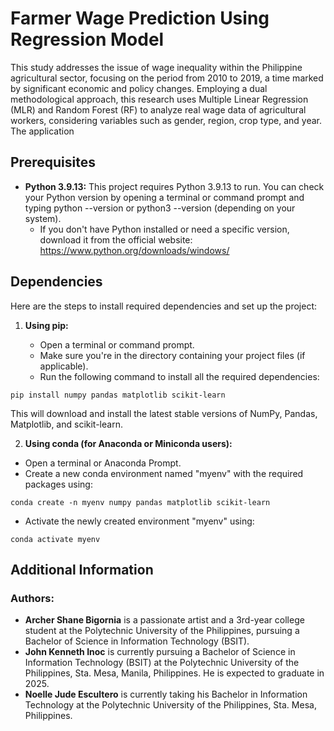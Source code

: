 # **Farmer Wage Prediction Using Regression Model**

This study addresses the issue of wage inequality within the Philippine agricultural sector, focusing on the period from 2010 to 2019, a time marked by significant economic and policy changes. Employing a dual methodological approach, this research uses Multiple Linear Regression (MLR) and Random Forest (RF) to analyze real wage data of agricultural workers, considering variables such as gender, region, crop type, and year. The application

## **Prerequisites**

- **Python 3.9.13:** This project requires Python 3.9.13 to run. You can check your Python version by opening a terminal or command prompt and typing python --version or python3 --version (depending on your system). 
	- If you don't have Python installed or need a specific version, download it from the official website: https://www.python.org/downloads/windows/


## **Dependencies**

Here are the steps to install required dependencies and set up the project:

1. **Using pip:**

	- Open a terminal or command prompt.
	- Make sure you're in the directory containing your project files (if applicable).
	- Run the following command to install all the required dependencies:
```
pip install numpy pandas matplotlib scikit-learn
```
  This will download and install the latest stable versions of NumPy, Pandas, Matplotlib, and scikit-learn.

2. **Using conda (for Anaconda or Miniconda users):**

  - Open a terminal or Anaconda Prompt.
  - Create a new conda environment named "myenv" with the required packages using:
```
conda create -n myenv numpy pandas matplotlib scikit-learn
```
  - Activate the newly created environment "myenv" using:
```
conda activate myenv
```

## **Additional Information**
### **Authors:**
  - **Archer Shane Bigornia** is a passionate artist and a 3rd-year college student at the Polytechnic University of the Philippines, pursuing a Bachelor of Science in Information Technology (BSIT). 
  - **John Kenneth Inoc** is currently pursuing a Bachelor of Science in Information Technology (BSIT) at the Polytechnic University of the Philippines, Sta. Mesa, Manila, Philippines. He is expected to graduate in 2025.
  - **Noelle Jude Escultero** is currently taking his Bachelor in Information Technology at the Polytechnic University of the Philippines, Sta. Mesa, Philippines.

